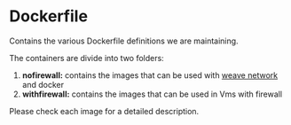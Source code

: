 Dockerfile
==========

Contains the various Dockerfile definitions we are maintaining.

The containers are divide into two folders:

1.	**nofirewall:** contains the images that can be used with [weave network](http://weave.works/) and docker
2.	**withfirewall:** contains the images that can be used in Vms with firewall

Please check each image for a detailed description.
